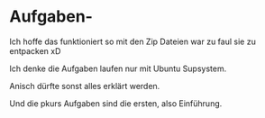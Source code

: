 # Aufgaben-
Ich hoffe das funktioniert so mit den Zip Dateien war zu faul sie zu entpacken xD

Ich denke die Aufgaben laufen nur mit Ubuntu Supsystem.

Anisch dürfte sonst alles erklärt werden.

Und die pkurs Aufgaben sind die ersten, also Einführung.
